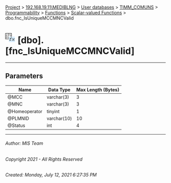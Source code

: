 #### 

[Project](../../../../../../index.md) > [192.168.19.11\\MEDIBLNG](../../../../../index.md) > [User databases](../../../../index.md) > [TIMM_COMUNS](../../../index.md) > [Programmability](../../index.md) > [Functions](../index.md) > [Scalar-valued Functions](Scalar-valued_Functions.md) > dbo.fnc_IsUniqueMCCMNCValid

# ![Scalar-valued Functions](../../../../../../Images/Function_Scalar32.png) [dbo].[fnc_IsUniqueMCCMNCValid]

---

## <a name="#parameters"></a>Parameters

| Name | Data Type | Max Length (Bytes) |
|---|---|---|
| @MCC | varchar(3) | 3 |
| @MNC | varchar(3) | 3 |
| @Homeoperator | tinyint | 1 |
| @PLMNID | varchar(10) | 10 |
| @Status | int | 4 |


---

###### Author:  MIS Team

###### Copyright 2021 - All Rights Reserved

###### Created: Monday, July 12, 2021 6:27:35 PM

